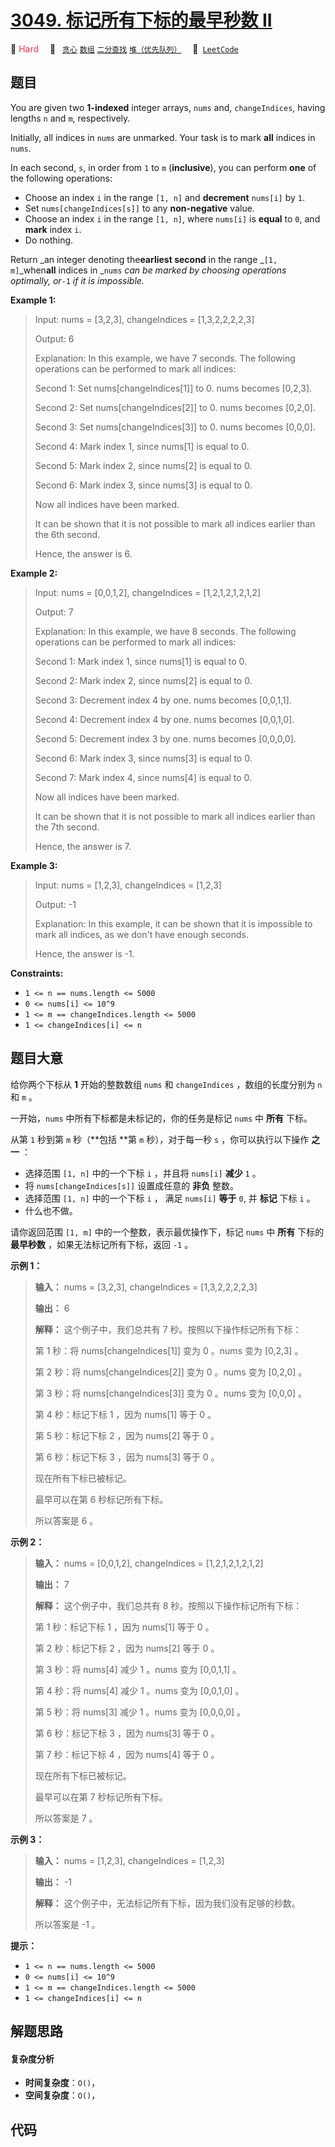 # [3049. 标记所有下标的最早秒数 II](https://leetcode.com/problems/earliest-second-to-mark-indices-ii)

🔴 <font color=#ff334b>Hard</font>&emsp; 🔖&ensp; [`贪心`](/outline/tag/greedy.md) [`数组`](/outline/tag/array.md) [`二分查找`](/outline/tag/binary-search.md) [`堆（优先队列）`](/outline/tag/heap-priority-queue.md)&emsp; 🔗&ensp;[`LeetCode`](https://leetcode.com/problems/earliest-second-to-mark-indices-ii)

## 题目

You are given two **1-indexed** integer arrays, `nums` and, `changeIndices`,
having lengths `n` and `m`, respectively.

Initially, all indices in `nums` are unmarked. Your task is to mark **all**
indices in `nums`.

In each second, `s`, in order from `1` to `m` (**inclusive**), you can perform
**one** of the following operations:

  * Choose an index `i` in the range `[1, n]` and **decrement** `nums[i]` by `1`.
  * Set `nums[changeIndices[s]]` to any **non-negative** value.
  * Choose an index `i` in the range `[1, n]`, where `nums[i]` is **equal** to `0`, and **mark** index `i`.
  * Do nothing.

Return _an integer denoting the**earliest second** in the range _`[1,
m]`_when**all** indices in _`nums` _can be marked by choosing operations
optimally, or_`-1` _if it is impossible._



**Example 1:**

> Input: nums = [3,2,3], changeIndices = [1,3,2,2,2,2,3]
> 
> Output: 6
> 
> Explanation: In this example, we have 7 seconds. The following operations can be performed to mark all indices:
> 
> Second 1: Set nums[changeIndices[1]] to 0. nums becomes [0,2,3].
> 
> Second 2: Set nums[changeIndices[2]] to 0. nums becomes [0,2,0].
> 
> Second 3: Set nums[changeIndices[3]] to 0. nums becomes [0,0,0].
> 
> Second 4: Mark index 1, since nums[1] is equal to 0.
> 
> Second 5: Mark index 2, since nums[2] is equal to 0.
> 
> Second 6: Mark index 3, since nums[3] is equal to 0.
> 
> Now all indices have been marked.
> 
> It can be shown that it is not possible to mark all indices earlier than the 6th second.
> 
> Hence, the answer is 6.

**Example 2:**

> Input: nums = [0,0,1,2], changeIndices = [1,2,1,2,1,2,1,2]
> 
> Output: 7
> 
> Explanation: In this example, we have 8 seconds. The following operations can be performed to mark all indices:
> 
> Second 1: Mark index 1, since nums[1] is equal to 0.
> 
> Second 2: Mark index 2, since nums[2] is equal to 0.
> 
> Second 3: Decrement index 4 by one. nums becomes [0,0,1,1].
> 
> Second 4: Decrement index 4 by one. nums becomes [0,0,1,0].
> 
> Second 5: Decrement index 3 by one. nums becomes [0,0,0,0].
> 
> Second 6: Mark index 3, since nums[3] is equal to 0.
> 
> Second 7: Mark index 4, since nums[4] is equal to 0.
> 
> Now all indices have been marked.
> 
> It can be shown that it is not possible to mark all indices earlier than the 7th second.
> 
> Hence, the answer is 7.

**Example 3:**

> Input: nums = [1,2,3], changeIndices = [1,2,3]
> 
> Output: -1
> 
> Explanation: In this example, it can be shown that it is impossible to mark all indices, as we don't have enough seconds. 
> 
> Hence, the answer is -1.

**Constraints:**

  * `1 <= n == nums.length <= 5000`
  * `0 <= nums[i] <= 10^9`
  * `1 <= m == changeIndices.length <= 5000`
  * `1 <= changeIndices[i] <= n`


## 题目大意

给你两个下标从 **1**  开始的整数数组 `nums` 和 `changeIndices` ，数组的长度分别为 `n` 和 `m` 。

一开始，`nums` 中所有下标都是未标记的，你的任务是标记 `nums` 中 **所有**  下标。

从第 `1` 秒到第 `m` 秒（**包括  **第 `m` 秒），对于每一秒 `s` ，你可以执行以下操作 **之一**  ：

  * 选择范围 `[1, n]` 中的一个下标 `i` ，并且将 `nums[i]` **减少**  `1` 。
  * 将 `nums[changeIndices[s]]` 设置成任意的 **非负**  整数。
  * 选择范围 `[1, n]` 中的一个下标 `i` ， 满足 `nums[i]` **等于** `0`, 并 **标记**  下标 `i` 。
  * 什么也不做。

请你返回范围 `[1, m]` 中的一个整数，表示最优操作下，标记 `nums` 中 **所有**  下标的 **最早秒数**
，如果无法标记所有下标，返回 `-1` 。



**示例 1：**

> 
> 
> 
> 
> 
> **输入：** nums = [3,2,3], changeIndices = [1,3,2,2,2,2,3]
> 
> **输出：** 6
> 
> **解释：** 这个例子中，我们总共有 7 秒。按照以下操作标记所有下标：
> 
> 第 1 秒：将 nums[changeIndices[1]] 变为 0 。nums 变为 [0,2,3] 。
> 
> 第 2 秒：将 nums[changeIndices[2]] 变为 0 。nums 变为 [0,2,0] 。
> 
> 第 3 秒：将 nums[changeIndices[3]] 变为 0 。nums 变为 [0,0,0] 。
> 
> 第 4 秒：标记下标 1 ，因为 nums[1] 等于 0 。
> 
> 第 5 秒：标记下标 2 ，因为 nums[2] 等于 0 。
> 
> 第 6 秒：标记下标 3 ，因为 nums[3] 等于 0 。
> 
> 现在所有下标已被标记。
> 
> 最早可以在第 6 秒标记所有下标。
> 
> 所以答案是 6 。
> 
> 

**示例 2：**

> 
> 
> 
> 
> 
> **输入：** nums = [0,0,1,2], changeIndices = [1,2,1,2,1,2,1,2]
> 
> **输出：** 7
> 
> **解释：** 这个例子中，我们总共有 8 秒。按照以下操作标记所有下标：
> 
> 第 1 秒：标记下标 1 ，因为 nums[1] 等于 0 。
> 
> 第 2 秒：标记下标 2 ，因为 nums[2] 等于 0 。
> 
> 第 3 秒：将 nums[4] 减少 1 。nums 变为 [0,0,1,1] 。
> 
> 第 4 秒：将 nums[4] 减少 1 。nums 变为 [0,0,1,0] 。
> 
> 第 5 秒：将 nums[3] 减少 1 。nums 变为 [0,0,0,0] 。
> 
> 第 6 秒：标记下标 3 ，因为 nums[3] 等于 0 。
> 
> 第 7 秒：标记下标 4 ，因为 nums[4] 等于 0 。
> 
> 现在所有下标已被标记。
> 
> 最早可以在第 7 秒标记所有下标。
> 
> 所以答案是 7 。
> 
> 

**示例 3：**

> 
> 
> 
> 
> 
> **输入：** nums = [1,2,3], changeIndices = [1,2,3]
> 
> **输出：** -1
> 
> **解释：** 这个例子中，无法标记所有下标，因为我们没有足够的秒数。
> 
> 所以答案是 -1 。
> 
> 



**提示：**

  * `1 <= n == nums.length <= 5000`
  * `0 <= nums[i] <= 10^9`
  * `1 <= m == changeIndices.length <= 5000`
  * `1 <= changeIndices[i] <= n`


## 解题思路

#### 复杂度分析

- **时间复杂度**：`O()`，
- **空间复杂度**：`O()`，

## 代码

```javascript

```